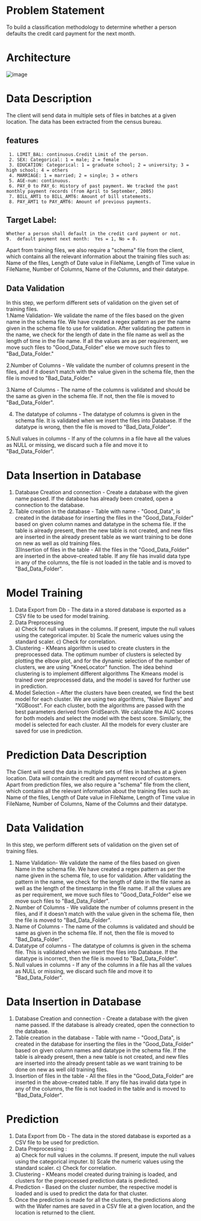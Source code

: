 # Problem Statement
  To build a classification methodology to determine whether a person defaults the credit card payment for the next month. 
# Architecture
  ![image](https://user-images.githubusercontent.com/89989179/132949337-b86e46d9-3e6f-4f33-8c31-8922a0cb9701.png)
# Data Description
  The client will send data in multiple sets of files in batches at a given location. The data has been extracted from the census bureau. 
  ## features
     1.	LIMIT_BAL: continuous.Credit Limit of the person.
     2.	SEX: Categorical: 1 = male; 2 = female
     3.	EDUCATION: Categorical: 1 = graduate school; 2 = university; 3 = high school; 4 = others
     4.	MARRIAGE: 1 = married; 2 = single; 3 = others
     5.	AGE-num: continuous. 
     6.	PAY_0 to PAY_6: History of past payment. We tracked the past monthly payment records (from April to September, 2005)
     7.	BILL_AMT1 to BILL_AMT6: Amount of bill statements.
     8.	PAY_AMT1 to PAY_AMT6: Amount of previous payments. 
 ## Target Label:
    Whether a person shall default in the credit card payment or not.
    9.	default payment next month:  Yes = 1, No = 0.
    
 Apart from training files, we also require a "schema" file from the client, which contains all the relevant information about the training files such as:
 Name of the files, Length of Date value in FileName, Length of Time value in FileName, Number of Columns, Name of the Columns, and their datatype.
## Data Validation 
  In this step, we perform different sets of validation on the given set of training files.  
  1.Name Validation- We validate the name of the files based on the given name in the schema file. We have created a regex pattern as per the name given in the schema file to         use for validation. After validating the pattern in the name, we check for the length of date in the file name as well as the length of time in the file name. If all the 
    values are as per requirement, we move such files to "Good_Data_Folder" else we move such files to "Bad_Data_Folder."

  2.Number of Columns - We validate the number of columns present in the files, and if it doesn't match with the value given in the schema file, then the file is moved to            "Bad_Data_Folder."


  3.Name of Columns - The name of the columns is validated and should be the same as given in the schema file. If not, then the file is moved to "Bad_Data_Folder".

  4. The datatype of columns - The datatype of columns is given in the schema file. It is validated when we insert the files into Database. If the datatype is wrong, then the file       is moved to "Bad_Data_Folder".


  5.Null values in columns - If any of the columns in a file have all the values as NULL or missing, we discard such a file and move it to "Bad_Data_Folder".

# Data Insertion in Database
 
  1) Database Creation and connection - Create a database with the given name passed. If the database has already been created, open a connection to the database. 
  2) Table creation in the database - Table with name - "Good_Data", is created in the database for inserting the files in the "Good_Data_Folder" based on given column names and        datatype in the schema file. If the table is already present, then the new table is not created, and new files are inserted in the already present table as we want training        to be done on new as well as old training files.     
  3)Insertion of files in the table - All the files in the "Good_Data_Folder" are inserted in the above-created table. If any file has invalid data type in any of the columns, the     file is not loaded in the table and is moved to "Bad_Data_Folder".
  
# Model Training 
  1) Data Export from Db - The data in a stored database is exported as a CSV file to be used for model training.
  2) Data Preprocessing   
    a)	Check for null values in the columns. If present, impute the null values using the categorical imputer.
    b)	Scale the numeric values using the standard scaler.
    c)	Check for  correlation.
  3) Clustering - KMeans algorithm is used to create clusters in the preprocessed data. The optimum number of clusters is selected by plotting the elbow plot, and for the dynamic      selection of the number of clusters, we are using "KneeLocator" function. The idea behind clustering is to implement different algorithms
     The Kmeans model is trained over preprocessed data, and the model is saved for further use in prediction.
  4) Model Selection – After the clusters have been created, we find the best model for each cluster. We are using two algorithms, “Naïve Bayes” and "XGBoost". For each cluster,       both the algorithms are passed with the best parameters derived from GridSearch. We calculate the AUC scores for both models and select the model with the best score.             Similarly, the model is selected for each cluster. All the models for every cluster are saved for use in prediction.


# Prediction Data Description
 The Client will send the data in multiple sets of files in batches at a given location. Data will contain the credit and payment record of customers. 
 Apart from prediction files, we also require a "schema" file from the client, which contains all the relevant information about the training files such as:
 Name of the files, Length of Date value in FileName, Length of Time value in FileName, Number of Columns, Name of the Columns and their datatype.

# Data Validation  
  In this step, we perform different sets of validation on the given set of training files.  
  1) Name Validation- We validate the name of the files based on given Name in the schema file. We have created a regex pattern as per the name given in the schema file, to use        for validation. After validating the pattern in the name, we check for the length of date in the file name as well as the length of the timestamp in the file name. If all the      values are as per requirement, we move such files to "Good_Data_Folder" else we move such files to "Bad_Data_Folder". 
  2) Number of Columns - We validate the number of columns present in the files, and if it doesn't match with the value given in the schema file, then the file is moved to             "Bad_Data_Folder". 
  3) Name of Columns - The name of the columns is validated and should be same as given in the schema file. If not, then the file is moved to "Bad_Data_Folder". 
  4) Datatype of columns - The datatype of columns is given in the schema file. This is validated when we insert the files into Database. If the datatype is incorrect, then the        file is moved to "Bad_Data_Folder". 
  5) Null values in columns - If any of the columns in a file has all the values as NULL or missing, we discard such file and move it to "Bad_Data_Folder". 


# Data Insertion in Database 
  1) Database Creation and connection - Create a database with the given name passed. If the database is already created, open the connection to the database. 
  2) Table creation in the database - Table with name - "Good_Data", is created in the database for inserting the files in the "Good_Data_Folder" based on given column names and        datatype in the schema file. If the table is already present, then a new table is not created, and new files are inserted into the already present table as we want training         to be done on new as well old training files.     
  3) Insertion of files in the table - All the files in the "Good_Data_Folder" are inserted in the above-created table. If any file has invalid data type in any of the columns,        the file is not loaded in the table and is moved to "Bad_Data_Folder".


# Prediction 
  1) Data Export from Db - The data in the stored database is exported as a CSV file to be used for prediction.
  2) Data Preprocessing  :  
      a)	Check for null values in the columns. If present, impute the null values using the categorical imputer.
      b)	Scale the numeric values using the standard scaler.
      c)	Check for  correlation.
  3) Clustering - KMeans model created during training is loaded, and clusters for the preprocessed prediction data is predicted.
  4) Prediction - Based on the cluster number, the respective model is loaded and is used to predict the data for that cluster.
  5) Once the prediction is made for all the clusters, the predictions along with the Wafer names are saved in a CSV file at a given location, and the location is returned to          the client.
